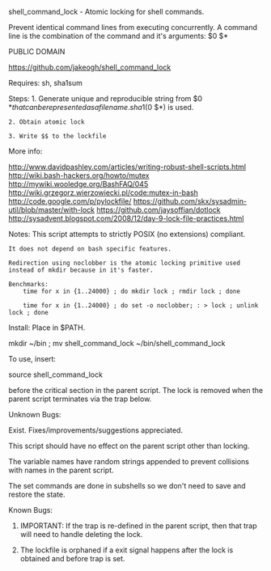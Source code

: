 shell_command_lock - Atomic locking for shell commands.

Prevent identical command lines from executing concurrently.
A command line is the combination of the command and it's arguments: $0 $*

PUBLIC DOMAIN

https://github.com/jakeogh/shell_command_lock

Requires: sh, sha1sum

Steps:
	1. Generate unique and reproducible string from $0 $* that can
         be represented as a file name. sha1($0 $*) is used.

	2. Obtain atomic lock

	3. Write $$ to the lockfile

More info:

http://www.davidpashley.com/articles/writing-robust-shell-scripts.html
http://wiki.bash-hackers.org/howto/mutex
http://mywiki.wooledge.org/BashFAQ/045
http://wiki.grzegorz.wierzowiecki.pl/code:mutex-in-bash
http://code.google.com/p/pylockfile/
https://github.com/skx/sysadmin-util/blob/master/with-lock
https://github.com/jaysoffian/dotlock
http://sysadvent.blogspot.com/2008/12/day-9-lock-file-practices.html

 Notes:
	This script attempts to strictly POSIX (no extensions) compliant.

	It does not depend on bash specific features.

	Redirection using noclobber is the atomic locking primitive used
	instead of mkdir because in it's faster.

	Benchmarks:
		time for x in {1..24000} ; do mkdir lock ; rmdir lock ; done

		time for x in {1..24000} ; do set -o noclobber; : > lock ; unlink lock ; done


Install: Place in $PATH.

mkdir ~/bin ; mv shell_command_lock ~/bin/shell_command_lock

To use, insert:

source shell_command_lock

before the critical section in the parent script. The lock is removed when
the parent script terminates via the trap below.


Unknown Bugs:

Exist. Fixes/improvements/suggestions appreciated.

This script should have no effect on the parent script other than locking.

The variable names have random strings appended to prevent collisions with names in the parent script.

The set commands are done in subshells so we don't need to save and restore the state.

Known Bugs:

1. IMPORTANT: If the trap is re-defined in the parent script, then that trap will need to handle deleting the lock.

2. The lockfile is orphaned if a exit signal happens after the lock is obtained and before trap is set.

